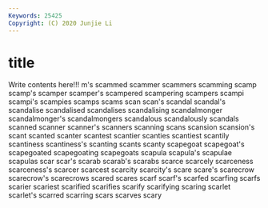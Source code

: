 ```yaml
---
Keywords: 25425
Copyright: (C) 2020 Junjie Li
---
```


# title

Write contents here!!!
m's 
scammed 
scammer 
scammers 
scamming 
scamp 
scamp's 
scamper 
scamper's
scampered 
scampering 
scampers 
scampi 
scampi's 
scampies 
scamps 
scams 
scan 
scan's
scandal 
scandal's 
scandalise 
scandalised 
scandalises 
scandalising 
scandalmonger 
scandalmonger's 
scandalmongers 
scandalous
scandalously 
scandals 
scanned 
scanner 
scanner's 
scanners 
scanning 
scans 
scansion 
scansion's
scant 
scanted 
scanter 
scantest 
scantier 
scanties 
scantiest 
scantily 
scantiness 
scantiness's
scanting 
scants 
scanty 
scapegoat 
scapegoat's 
scapegoated 
scapegoating 
scapegoats 
scapula 
scapula's
scapulae 
scapulas 
scar 
scar's 
scarab 
scarab's 
scarabs 
scarce 
scarcely 
scarceness
scarceness's 
scarcer 
scarcest 
scarcity 
scarcity's 
scare 
scare's 
scarecrow 
scarecrow's 
scarecrows
scared 
scares 
scarf 
scarf's 
scarfed 
scarfing 
scarfs 
scarier 
scariest 
scarified
scarifies 
scarify 
scarifying 
scaring 
scarlet 
scarlet's 
scarred 
scarring 
scars 
scarves
scary 
